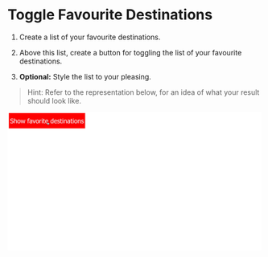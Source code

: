 # Toggle Favourite Destinations

1. Create a list of your favourite destinations.

2. Above this list, create a button for toggling the list of your favourite destinations.

3. **Optional:** Style the list to your pleasing.

> Hint: Refer to the representation below, for an idea of what your result should look like.

![screenshot](toggle-item.gif)
